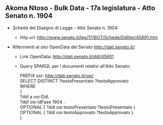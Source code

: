 ## Akoma Ntoso - Bulk Data - 17a legislatura - Atto Senato n. 1904 ##

* Scheda del Disegno di Legge - Atto Senato n. 1904:
	* http url: http://www.senato.it/leg/17/BGT/Schede/Ddliter/45601.htm

* Riferimenti al sito OpenData del Senato http://dati.senato.it/:
	* Link OpenData: http://dati.senato.it/ddl/45601
	* Query SPARQL per i documenti relativi all'Atto Senato:

        PREFIX osr: <http://dati.senato.it/osr/>  
		SELECT DISTINCT ?testoPresentato ?testoApprovato  
		WHERE  
		{  
		    ?ddl a osr:Ddl.  
		    ?ddl osr:idFase 1904 .  
		    OPTIONAL { ?ddl osr:testoPresentato ?testoPresentato }  
		    OPTIONAL { ?ddl osr:testoApprovato ?testoApprovato }  
		}
		
